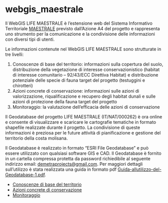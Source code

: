 # webgis_maestrale

Il WebGIS LIFE MAESTRALE è l’estensione web del Sistema Informativo Territoriale [MAESTRALE](http://lifemaestrale.eu/) previsto dall’Azione A4 del progetto e rappresenta uno strumento per la comunicazione e la condivisione delle informazioni con diversi tipi di utenti.

Le informazioni contenute nel WebGIS LIFE MAESTRALE sono strutturate in tre livelli:

1. Conoscenze di base del territorio: informazioni sulla copertura del suolo, distribuzione della vegetazione di interesse conservazionistico (habitat di interesse comunitario – 92/43/ECC Direttiva Habitat) e distribuzione potenziale delle specie di fauna target del progetto (testuggini e chirotteri)
2. Azioni concrete di conservazione: informazioni sulle azioni di valorizzazione, riqualificazione e recupero degli habitat dunali e sulle azioni di protezione della fauna target del progetto
3. Monitoraggio: la valutazione dell’efficacia delle azioni di conservazione

Il Geodatabase del progetto LIFE MAESTRALE (IT/NAT/000262) è ora online e consente di visualizzare e scaricare le cartografie tematiche in formato shapefile realizzate durante il progetto. La condivisione di queste informazioni è preziosa per le future attività di pianificazione e gestione del territorio della costa molisana.

Il Geodatabase è realizzato in formato “ESRI File Geodatabase” e può essere utilizzato con qualsiasi software GIS e CAD. Il Geodatabase è fornito in un cartella compressa protetta da password richiedibile al seguente indirizzo email: demetraprojects@gmail.com. Per maggiori dettagli sull’utilizzo è stata realizzata una guida in formato pdf [Guida-allutilizzo-del-Geodatabase-1.pdf](Guida-allutilizzo-del-Geodatabase-1.pdf).

- [Conoscenze di base del territorio](https://envixlab.github.io/webgis_maestrale/conoscenze_base/)
- [Azioni concrete di conservazione](https://envixlab.github.io/webgis_maestrale/azioni_conservazione/)
- [Monitoraggio](https://envixlab.github.io/webgis_maestrale/monitoraggio/)
